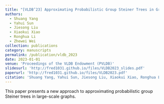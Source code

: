```yaml
---
title: "[VLDB’23] Approximating Probabilistic Group Steiner Trees in Graphs"
authors: 
  - Shuang Yang
  - Yahui Sun
  - Jiesong Liu
  - Xiaokui Xiao
  - Ronghua Li
  - Zhewei Wei
collection: publications
category: manuscripts
permalink: /publication/vldb_2023
date: 2023-01-01
venue: 'Proceedings of the VLDB Endowment (PVLDB)'
slidesurl: 'http://fred1031.github.io/files/VLDB2023_slides.pdf'
paperurl: 'http://fred1031.github.io/files/VLDB2023.pdf'
citation: 'Shuang Yang, Yahui Sun, Jiesong Liu, Xiaokui Xiao, Ronghua Li, Zhewei Wei. (2023). "Approximating Probabilistic Group Steiner Trees in Graphs." <i>VLDB 2023</i>.'
---
```


This paper presents a new approach to approximating probabilistic group Steiner trees in large-scale graphs.
